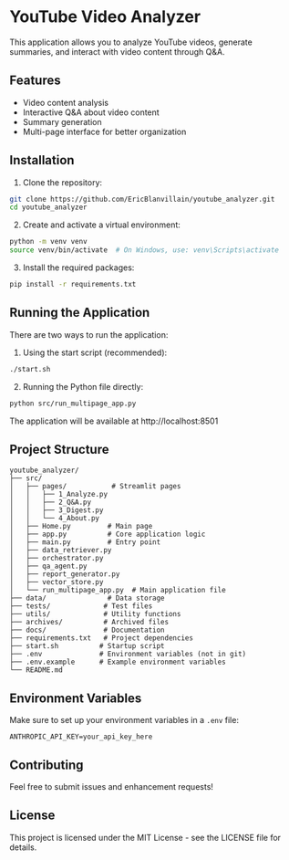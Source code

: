 # YouTube Video Analyzer

This application allows you to analyze YouTube videos, generate summaries, and interact with video content through Q&A.

## Features

- Video content analysis
- Interactive Q&A about video content
- Summary generation
- Multi-page interface for better organization

## Installation

1. Clone the repository:
```bash
git clone https://github.com/EricBlanvillain/youtube_analyzer.git
cd youtube_analyzer
```

2. Create and activate a virtual environment:
```bash
python -m venv venv
source venv/bin/activate  # On Windows, use: venv\Scripts\activate
```

3. Install the required packages:
```bash
pip install -r requirements.txt
```

## Running the Application

There are two ways to run the application:

1. Using the start script (recommended):
```bash
./start.sh
```

2. Running the Python file directly:
```bash
python src/run_multipage_app.py
```

The application will be available at http://localhost:8501

## Project Structure

```
youtube_analyzer/
├── src/
│   ├── pages/           # Streamlit pages
│   │   ├── 1_Analyze.py
│   │   ├── 2_Q&A.py
│   │   ├── 3_Digest.py
│   │   └── 4_About.py
│   ├── Home.py         # Main page
│   ├── app.py          # Core application logic
│   ├── main.py         # Entry point
│   ├── data_retriever.py
│   ├── orchestrator.py
│   ├── qa_agent.py
│   ├── report_generator.py
│   ├── vector_store.py
│   └── run_multipage_app.py  # Main application file
├── data/               # Data storage
├── tests/             # Test files
├── utils/             # Utility functions
├── archives/          # Archived files
├── docs/              # Documentation
├── requirements.txt   # Project dependencies
├── start.sh          # Startup script
├── .env              # Environment variables (not in git)
├── .env.example      # Example environment variables
└── README.md
```

## Environment Variables

Make sure to set up your environment variables in a `.env` file:

```
ANTHROPIC_API_KEY=your_api_key_here
```

## Contributing

Feel free to submit issues and enhancement requests!

## License

This project is licensed under the MIT License - see the LICENSE file for details.
